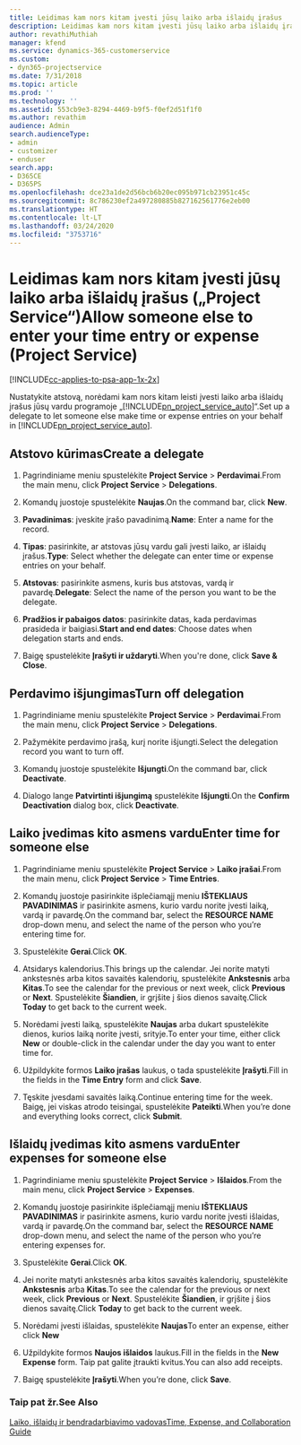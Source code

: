 ```yaml
---
title: Leidimas kam nors kitam įvesti jūsų laiko arba išlaidų įrašus
description: Leidimas kam nors kitam įvesti jūsų laiko arba išlaidų įrašus „Project Service“
author: revathiMuthiah
manager: kfend
ms.service: dynamics-365-customerservice
ms.custom:
- dyn365-projectservice
ms.date: 7/31/2018
ms.topic: article
ms.prod: ''
ms.technology: ''
ms.assetid: 553cb9e3-8294-4469-b9f5-f0ef2d51f1f0
ms.author: revathim
audience: Admin
search.audienceType:
- admin
- customizer
- enduser
search.app:
- D365CE
- D365PS
ms.openlocfilehash: dce23a1de2d56bcb6b20ec095b971cb23951c45c
ms.sourcegitcommit: 8c786230ef2a497280885b827162561776e2eb00
ms.translationtype: HT
ms.contentlocale: lt-LT
ms.lasthandoff: 03/24/2020
ms.locfileid: "3753716"
---
```

# <a name="allow-someone-else-to-enter-your-time-entry-or-expense-project-service"></a><span data-ttu-id="0cf5e-103">Leidimas kam nors kitam įvesti jūsų laiko arba išlaidų įrašus („Project Service“)</span><span class="sxs-lookup"><span data-stu-id="0cf5e-103">Allow someone else to enter your time entry or expense (Project Service)</span></span>

[!INCLUDE[cc-applies-to-psa-app-1x-2x](../includes/cc-applies-to-psa-app-1x-2x.md)]

<span data-ttu-id="0cf5e-104">Nustatykite atstovą, norėdami kam nors kitam leisti įvesti laiko arba išlaidų įrašus jūsų vardu programoje „[!INCLUDE[pn_project_service_auto](../includes/pn-project-service-auto.md)]“.</span><span class="sxs-lookup"><span data-stu-id="0cf5e-104">Set up a delegate to let someone else make time or expense entries on your behalf in [!INCLUDE[pn_project_service_auto](../includes/pn-project-service-auto.md)].</span></span>  
  
## <a name="create-a-delegate"></a><span data-ttu-id="0cf5e-105">Atstovo kūrimas</span><span class="sxs-lookup"><span data-stu-id="0cf5e-105">Create a delegate</span></span>  
  
1.  <span data-ttu-id="0cf5e-106">Pagrindiniame meniu spustelėkite **Project Service** > **Perdavimai**.</span><span class="sxs-lookup"><span data-stu-id="0cf5e-106">From the main menu, click **Project Service** > **Delegations**.</span></span>  
  
2.  <span data-ttu-id="0cf5e-107">Komandų juostoje spustelėkite **Naujas**.</span><span class="sxs-lookup"><span data-stu-id="0cf5e-107">On the command bar, click **New**.</span></span>  
  
3. <span data-ttu-id="0cf5e-108">**Pavadinimas**: įveskite įrašo pavadinimą.</span><span class="sxs-lookup"><span data-stu-id="0cf5e-108">**Name**: Enter a name for the record.</span></span>  
  
4. <span data-ttu-id="0cf5e-109">**Tipas**: pasirinkite, ar atstovas jūsų vardu gali įvesti laiko, ar išlaidų įrašus.</span><span class="sxs-lookup"><span data-stu-id="0cf5e-109">**Type**: Select whether the delegate can enter time or expense entries on your behalf.</span></span>  
  
5. <span data-ttu-id="0cf5e-110">**Atstovas**: pasirinkite asmens, kuris bus atstovas, vardą ir pavardę.</span><span class="sxs-lookup"><span data-stu-id="0cf5e-110">**Delegate**: Select the name of the person you want to be the delegate.</span></span>  
  
6. <span data-ttu-id="0cf5e-111">**Pradžios ir pabaigos datos**: pasirinkite datas, kada perdavimas prasideda ir baigiasi.</span><span class="sxs-lookup"><span data-stu-id="0cf5e-111">**Start and end dates**: Choose dates when delegation starts and ends.</span></span>  
  
7.  <span data-ttu-id="0cf5e-112">Baigę spustelėkite **Įrašyti ir uždaryti**.</span><span class="sxs-lookup"><span data-stu-id="0cf5e-112">When you're done, click **Save & Close**.</span></span>  
  
## <a name="turn-off-delegation"></a><span data-ttu-id="0cf5e-113">Perdavimo išjungimas</span><span class="sxs-lookup"><span data-stu-id="0cf5e-113">Turn off delegation</span></span>  
  
1.  <span data-ttu-id="0cf5e-114">Pagrindiniame meniu spustelėkite **Project Service** > **Perdavimai**.</span><span class="sxs-lookup"><span data-stu-id="0cf5e-114">From the main menu, click **Project Service** > **Delegations**.</span></span>  
  
2.  <span data-ttu-id="0cf5e-115">Pažymėkite perdavimo įrašą, kurį norite išjungti.</span><span class="sxs-lookup"><span data-stu-id="0cf5e-115">Select the delegation record you want to turn off.</span></span>  
  
3.  <span data-ttu-id="0cf5e-116">Komandų juostoje spustelėkite **Išjungti**.</span><span class="sxs-lookup"><span data-stu-id="0cf5e-116">On the command bar, click **Deactivate**.</span></span>  
  
4.  <span data-ttu-id="0cf5e-117">Dialogo lange **Patvirtinti išjungimą** spustelėkite **Išjungti**.</span><span class="sxs-lookup"><span data-stu-id="0cf5e-117">On the **Confirm Deactivation** dialog box, click **Deactivate**.</span></span>  
  
## <a name="enter-time-for-someone-else"></a><span data-ttu-id="0cf5e-118">Laiko įvedimas kito asmens vardu</span><span class="sxs-lookup"><span data-stu-id="0cf5e-118">Enter time for someone else</span></span>  
  
1.  <span data-ttu-id="0cf5e-119">Pagrindiniame meniu spustelėkite **Project Service** > **Laiko įrašai**.</span><span class="sxs-lookup"><span data-stu-id="0cf5e-119">From the main menu, click **Project Service** > **Time Entries**.</span></span>  
  
2.  <span data-ttu-id="0cf5e-120">Komandų juostoje pasirinkite išplečiamąjį meniu **IŠTEKLIAUS PAVADINIMAS** ir pasirinkite asmens, kurio vardu norite įvesti laiką, vardą ir pavardę.</span><span class="sxs-lookup"><span data-stu-id="0cf5e-120">On the command bar, select the **RESOURCE NAME** drop-down menu, and select the name of the person who you’re entering time for.</span></span>  
  
3.  <span data-ttu-id="0cf5e-121">Spustelėkite **Gerai**.</span><span class="sxs-lookup"><span data-stu-id="0cf5e-121">Click **OK**.</span></span>  
  
4.  <span data-ttu-id="0cf5e-122">Atsidarys kalendorius.</span><span class="sxs-lookup"><span data-stu-id="0cf5e-122">This brings up the calendar.</span></span> <span data-ttu-id="0cf5e-123">Jei norite matyti ankstesnės arba kitos savaitės kalendorių, spustelėkite **Ankstesnis** arba **Kitas**.</span><span class="sxs-lookup"><span data-stu-id="0cf5e-123">To see the calendar for the previous or next week, click **Previous** or **Next**.</span></span> <span data-ttu-id="0cf5e-124">Spustelėkite **Šiandien**, ir grįšite į šios dienos savaitę.</span><span class="sxs-lookup"><span data-stu-id="0cf5e-124">Click **Today** to get back to the current week.</span></span>  
  
5.  <span data-ttu-id="0cf5e-125">Norėdami įvesti laiką, spustelėkite **Naujas** arba dukart spustelėkite dienos, kurios laiką norite įvesti, srityje.</span><span class="sxs-lookup"><span data-stu-id="0cf5e-125">To enter your time, either click **New** or double-click in the calendar under the day you want to enter time for.</span></span>  
  
6.  <span data-ttu-id="0cf5e-126">Užpildykite formos **Laiko įrašas** laukus, o tada spustelėkite **Įrašyti**.</span><span class="sxs-lookup"><span data-stu-id="0cf5e-126">Fill in the fields in the **Time Entry** form and click **Save**.</span></span>  
  
7.  <span data-ttu-id="0cf5e-127">Tęskite įvesdami savaitės laiką.</span><span class="sxs-lookup"><span data-stu-id="0cf5e-127">Continue entering time for the week.</span></span> <span data-ttu-id="0cf5e-128">Baigę, jei viskas atrodo teisingai, spustelėkite **Pateikti**.</span><span class="sxs-lookup"><span data-stu-id="0cf5e-128">When you’re done and everything looks correct, click **Submit**.</span></span>  
  
## <a name="enter-expenses-for-someone-else"></a><span data-ttu-id="0cf5e-129">Išlaidų įvedimas kito asmens vardu</span><span class="sxs-lookup"><span data-stu-id="0cf5e-129">Enter expenses for someone else</span></span>  
  
1.  <span data-ttu-id="0cf5e-130">Pagrindiniame meniu spustelėkite **Project Service** > **Išlaidos**.</span><span class="sxs-lookup"><span data-stu-id="0cf5e-130">From the main menu, click **Project Service** > **Expenses**.</span></span>  
  
2.  <span data-ttu-id="0cf5e-131">Komandų juostoje pasirinkite išplečiamąjį meniu **IŠTEKLIAUS PAVADINIMAS** ir pasirinkite asmens, kurio vardu norite įvesti išlaidas, vardą ir pavardę.</span><span class="sxs-lookup"><span data-stu-id="0cf5e-131">On the command bar, select the **RESOURCE NAME** drop-down menu, and select the name of the person who you’re entering expenses for.</span></span>  
  
3.  <span data-ttu-id="0cf5e-132">Spustelėkite **Gerai**.</span><span class="sxs-lookup"><span data-stu-id="0cf5e-132">Click **OK**.</span></span>  
  
4.  <span data-ttu-id="0cf5e-133">Jei norite matyti ankstesnės arba kitos savaitės kalendorių, spustelėkite **Ankstesnis** arba **Kitas**.</span><span class="sxs-lookup"><span data-stu-id="0cf5e-133">To see the calendar for the previous or next week, click **Previous** or **Next**.</span></span> <span data-ttu-id="0cf5e-134">Spustelėkite **Šiandien**, ir grįšite į šios dienos savaitę.</span><span class="sxs-lookup"><span data-stu-id="0cf5e-134">Click **Today** to get back to the current week.</span></span>  
  
5.  <span data-ttu-id="0cf5e-135">Norėdami įvesti išlaidas, spustelėkite **Naujas**</span><span class="sxs-lookup"><span data-stu-id="0cf5e-135">To enter an expense, either click **New**</span></span>  
  
6.  <span data-ttu-id="0cf5e-136">Užpildykite formos **Naujos išlaidos** laukus.</span><span class="sxs-lookup"><span data-stu-id="0cf5e-136">Fill in the fields in the **New Expense** form.</span></span> <span data-ttu-id="0cf5e-137">Taip pat galite įtraukti kvitus.</span><span class="sxs-lookup"><span data-stu-id="0cf5e-137">You can also add receipts.</span></span>  
  
7.  <span data-ttu-id="0cf5e-138">Baigę spustelėkite **Įrašyti**.</span><span class="sxs-lookup"><span data-stu-id="0cf5e-138">When you’re done, click **Save**.</span></span>  
  
### <a name="see-also"></a><span data-ttu-id="0cf5e-139">Taip pat žr.</span><span class="sxs-lookup"><span data-stu-id="0cf5e-139">See Also</span></span>  
 [<span data-ttu-id="0cf5e-140">Laiko, išlaidų ir bendradarbiavimo vadovas</span><span class="sxs-lookup"><span data-stu-id="0cf5e-140">Time, Expense, and Collaboration Guide</span></span>](../project-service/time-expense-collaboration-guide.md)
